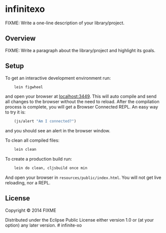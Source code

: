 # infinitexo

FIXME: Write a one-line description of your library/project.

## Overview

FIXME: Write a paragraph about the library/project and highlight its goals.

## Setup

To get an interactive development environment run:

```bash
    lein figwheel
```
and open your browser at [localhost:3449](http://localhost:3449/).
This will auto compile and send all changes to the browser without the
need to reload. After the compilation process is complete, you will
get a Browser Connected REPL. An easy way to try it is:
```clojure
    (js/alert "Am I connected?")
```
and you should see an alert in the browser window.

To clean all compiled files:
```bash
    lein clean
```
To create a production build run:
```bash
    lein do clean, cljsbuild once min
```
And open your browser in `resources/public/index.html`. You will not
get live reloading, nor a REPL. 

## License

Copyright © 2014 FIXME

Distributed under the Eclipse Public License either version 1.0 or (at your option) any later version.
#   i n f i n i t e - x o 
